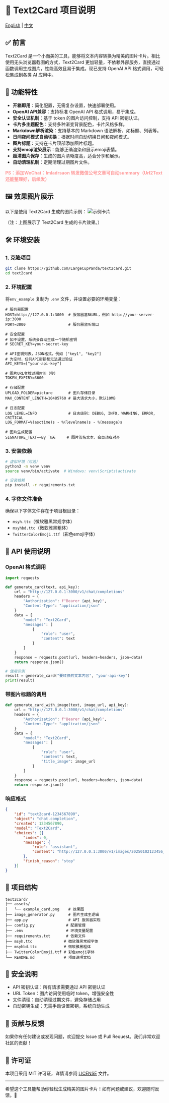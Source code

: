# 📝 Text2Card 项目说明

[English](./README_EN.md) | [中文](./README.md)


## ✅ 前言
Text2Card 是一个小而美的工具，能够将文本内容转换为精美的图片卡片。相比使用无头浏览器截图的方式，Text2Card 更加轻量，不依赖外部服务，直接通过函数调用生成图片，性能高效且易于集成。现已支持 OpenAI API 格式调用，可轻松集成到各类 AI 应用中。

## 🚀 功能特性
- **开箱即用**：简化配置，无需复杂设置，快速部署使用。
- **OpenAI API兼容**：支持标准 OpenAI API 格式调用，易于集成。
- **安全认证机制**：基于 token 的图片访问控制，支持 API 密钥认证。
- **卡片多主题配色**：支持多种渐变背景配色，卡片风格多样。
- **Markdown解析渲染**：支持基本的 Markdown 语法解析，如标题、列表等。
- **日间夜间模式自动切换**：根据时间自动切换日间和夜间模式。
- **图片标题**：支持在卡片顶部添加图片标题。
- **支持emoji渲染展示**：能够正确渲染和展示emoji表情。
- **超清图片保存**：生成的图片清晰度高，适合分享和展示。
- **自动清理机制**：定期清理过期图片文件。

**<span style="color:#FF9999;">PS：添加WeChat：Imladrsaon 转发微信公号文章可自动summary（Url2Text还能整理好，后续发）</span>**

## 🖼️ 效果图片展示
以下是使用 Text2Card 生成的图片示例：
![示例卡片](./assets/example_card.png)

（注：上图展示了 Text2Card 生成的卡片效果。）

## 🛠️ 环境安装

### 1. 克隆项目
```bash
git clone https://github.com/LargeCupPanda/text2card.git
cd text2card
```

### 2. 环境配置
将`env_example` 复制为 `.env` 文件，并设置必要的环境变量：
```plaintext
# 服务器配置
HOST=http://127.0.0.1:3000  # 服务器基础URL，例如 http://your-server-ip:3000
PORT=3000                   # 服务器监听端口

# 安全配置
# 如不设置，系统会自动生成一个随机密钥
# SECRET_KEY=your-secret-key

# API密钥列表，JSON格式，例如 ["key1", "key2"]
# 为空时，任何API密钥都无法通过验证
API_KEYS=["your-api-key"]

# 图片URL令牌过期时间（秒）
TOKEN_EXPIRY=3600

# 存储配置
UPLOAD_FOLDER=picture       # 图片存储目录
MAX_CONTENT_LENGTH=10485760 # 最大请求大小，默认10MB

# 日志配置
LOG_LEVEL=INFO              # 日志级别: DEBUG, INFO, WARNING, ERROR, CRITICAL
LOG_FORMAT=%(asctime)s - %(levelname)s - %(message)s

# 图片生成配置
SIGNATURE_TEXT=—By 飞天     # 图片签名文本，会自动右对齐
```

### 3. 安装依赖
```bash
# 虚拟环境（可选）
python3 -m venv venv
source venv/bin/activate  # Windows: venv\Scripts\activate

# 安装依赖
pip install -r requirements.txt
```

### 4. 字体文件准备
确保以下字体文件存在于项目根目录：
- `msyh.ttc`（微软雅黑常规字体）
- `msyhbd.ttc`（微软雅黑粗体）
- `TwitterColorEmoji.ttf`（彩色emoji字体）

## 📡 API 使用说明

### OpenAI 格式调用
```python
import requests

def generate_card(text, api_key):
    url = "http://127.0.0.1:3000/v1/chat/completions"
    headers = {
        "Authorization": f"Bearer {api_key}",
        "Content-Type": "application/json"
    }
    data = {
        "model": "Text2Card",
        "messages": [
            {
                "role": "user",
                "content": text
            }
        ]
    }
    response = requests.post(url, headers=headers, json=data)
    return response.json()

# 使用示例
result = generate_card("要转换的文本内容", "your-api-key")
print(result)
```

### 带图片标题的调用
```python
def generate_card_with_image(text, image_url, api_key):
    url = "http://127.0.0.1:3000/v1/chat/completions"
    headers = {
        "Authorization": f"Bearer {api_key}",
        "Content-Type": "application/json"
    }
    data = {
        "model": "Text2Card",
        "messages": [
            {
                "role": "user",
                "content": text,
                "title_image": image_url
            }
        ]
    }
    response = requests.post(url, headers=headers, json=data)
    return response.json()
```

### 响应格式
```json
{
    "id": "text2card-1234567890",
    "object": "chat.completion",
    "created": 1234567890,
    "model": "Text2Card",
    "choices": [{
        "index": 0,
        "message": {
            "role": "assistant",
            "content": "http://127.0.0.1:3000/v1/images/20250102123456_abcdef.png"
        },
        "finish_reason": "stop"
    }]
}
```

## 📂 项目结构
```
text2card/
├── assets/
│   └── example_card.png    # 效果图
├── image_generator.py      # 图片生成主逻辑
├── app.py                  # API 服务器实现
├── config.py              # 配置管理
├── .env                   # 环境变量配置
├── requirements.txt       # 依赖文件
├── msyh.ttc              # 微软雅黑常规字体
├── msyhbd.ttc            # 微软雅黑粗体
├── TwitterColorEmoji.ttf # 彩色emoji字体
└── README.md             # 项目说明文档
```

## 🔐 安全说明
- API 密钥认证：所有请求需要通过 API 密钥认证
- URL Token：图片访问使用临时 token，增强安全性
- 文件清理：自动清理过期文件，避免存储占用
- 自动密钥生成：无需手动设置密钥，系统自动生成

## 🤝 贡献与反馈
如果你有任何建议或发现问题，欢迎提交 Issue 或 Pull Request。我们非常欢迎社区的贡献！

## 📄 许可证
本项目采用 MIT 许可证，详情请参阅 [LICENSE](LICENSE) 文件。

---
希望这个工具能帮助你轻松生成精美的图片卡片！如有问题或建议，欢迎随时反馈。🎉
